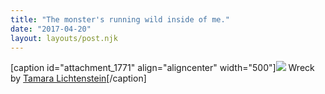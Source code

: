 ```yaml
---
title: "The monster's running wild inside of me."
date: "2017-04-20"
layout: layouts/post.njk
---
```


\[caption id="attachment\_1771" align="aligncenter" width="500"\][![](images/wreck-By-Tamara-Lichtenstein-1.jpg)](http://www.nerdycode.com/wp-content/uploads/2017/04/wreck-By-Tamara-Lichtenstein-1.jpg) Wreck by [Tamara Lichtenstein](http://www.tamaralichtenstein.com/)\[/caption\]
